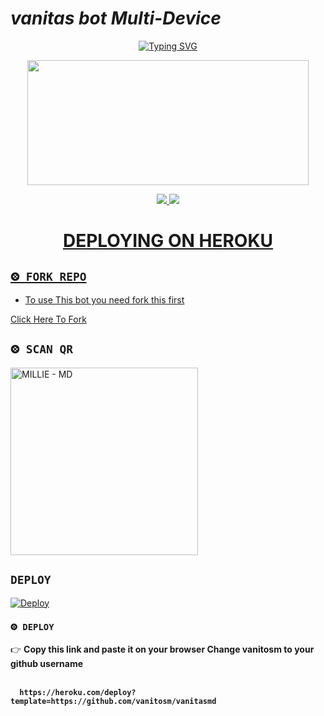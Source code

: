 
# *vanitas bot Multi-Device*
<div align="center">
  
[![Typing SVG](https://readme-typing-svg.herokuapp.com?font=Amiri&size=30&vCenter=true&lines=Hi+welcome+to+vanitas+bot)](https://git.io/typing-svg)
</div>
<div align="center">
  <img border-radius: 15px src="https://imgur.com/a/kXpaSXk"([https://imgur.com/a/kXpaSXk](https://imgur.com/a/kXpaSXk))" width="450" height="200"/>

<p align="center">
  <a href="https://instagram.com/mohammed_Xf16"><img src="https://img.shields.io/badge/Instagram-E4405F?style=for-the-badge&logo=instagram&logoColor=white"/> 
  <a href="https://wa.me/212684684427"><img src="https://img.shields.io/badge/WhatsApp-25D366?style=for-the-badge&logo=whatsapp&logoColor=white" />
</p>
<div align="center">

# DEPLOYING ON HEROKU
  <div align="left">
   
## `⨷ FORK REPO`

- To use This bot you need fork this first <br>

[Click Here To Fork](https://github.com/vanitosm/vanitasmd/fork)

## `⨷ SCAN QR`

<a href="https://bit.ly/Millie-QR"><img title="MILLIE - MD" src="https://repl.it/badge/github/quiec/whatsasena" width="300"></a>

## `DEPLOY`

[![Deploy](https://www.herokucdn.com/deploy/button.svg)](https://heroku.com/deploy?template=https://github.com/vanitosm/vanitas)


### `⨷ DEPLOY`
  
  

👉 <b>Copy this link and paste it on your browser Change vanitosm to your github username<b> <br><br>
```
  https://heroku.com/deploy?template=https://github.com/vanitosm/vanitasmd
```
<br>

      
      
      
      

</div>


<div align="left">
  

